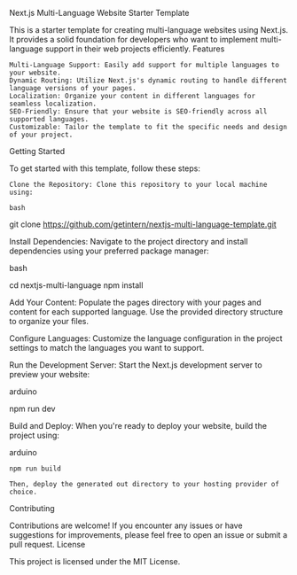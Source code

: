 Next.js Multi-Language Website Starter Template

This is a starter template for creating multi-language websites using Next.js. It provides a solid foundation for developers who want to implement multi-language support in their web projects efficiently.
Features

    Multi-Language Support: Easily add support for multiple languages to your website.
    Dynamic Routing: Utilize Next.js's dynamic routing to handle different language versions of your pages.
    Localization: Organize your content in different languages for seamless localization.
    SEO-Friendly: Ensure that your website is SEO-friendly across all supported languages.
    Customizable: Tailor the template to fit the specific needs and design of your project.

Getting Started

To get started with this template, follow these steps:

    Clone the Repository: Clone this repository to your local machine using:

    bash

git clone https://github.com/getintern/nextjs-multi-language-template.git

Install Dependencies: Navigate to the project directory and install dependencies using your preferred package manager:

bash

cd nextjs-multi-language
npm install

Add Your Content: Populate the pages directory with your pages and content for each supported language. Use the provided directory structure to organize your files.

Configure Languages: Customize the language configuration in the project settings to match the languages you want to support.

Run the Development Server: Start the Next.js development server to preview your website:

arduino

npm run dev

Build and Deploy: When you're ready to deploy your website, build the project using:

arduino

    npm run build

    Then, deploy the generated out directory to your hosting provider of choice.

Contributing

Contributions are welcome! If you encounter any issues or have suggestions for improvements, please feel free to open an issue or submit a pull request.
License

This project is licensed under the MIT License.
